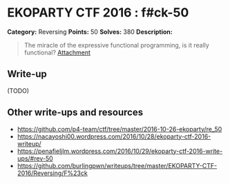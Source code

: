 # EKOPARTY CTF 2016 : f#ck-50

**Category:** Reversing
**Points:** 50
**Solves:** 380
**Description:**

> The miracle of the expressive functional programming, is it really functional?
> [Attachment](rev50.zip)

## Write-up

(TODO)

## Other write-ups and resources

* https://github.com/p4-team/ctf/tree/master/2016-10-26-ekoparty/re_50
* https://nacayoshi00.wordpress.com/2016/10/28/ekoparty-ctf-2016-writeup/
* https://penafieljlm.wordpress.com/2016/10/29/ekoparty-ctf-2016-write-ups/#rev-50
* https://github.com/burlingpwn/writeups/tree/master/EKOPARTY-CTF-2016/Reversing/F%23ck
